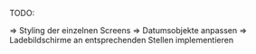 TODO:

=> Styling der einzelnen Screens
=> Datumsobjekte anpassen
=> Ladebildschirme an entsprechenden Stellen implementieren
